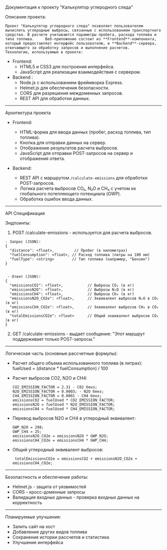 Документация к проекту "Калькулятор углеродного следа"

  Описание проекта:
  
    Проект "Калькулятор углеродного следа" позволяет пользователям вычислить углеродные выбросы, связанные с использованием транспортного средства. В расчете учитываются параметры пробега, расхода топлива и типа топлива.     Веб-приложение состоит из **Frontend**-компонента, который предоставляет интерфейс пользователю, и **Backend**-сервера, отвечающего за обработку запросов и выполнение расчетов.
    Технологии, используемые в проекте:

- Frontend:
  - HTML5 и CSS3 для построения интерфейса.
  - JavaScript для реализации взаимодействия с сервером.
- Backend :
  - Node.js с использованием фреймворка Express.
  - Helmet.js для обеспечения безопасности.
  - CORS для разрешения междоменных запросов.
  - REST API для обработки данных.

---

Архитектура проекта

- Frontend:
   - HTML-форма для ввода данных (пробег, расход топлива, тип топлива).
   - Кнопка для отправки данных на сервер.
   - Отображение результатов расчета выбросов.
   - JavaScript для отправки POST-запросов на сервер и отображения ответа.

- Backend:
   - REST API с маршрутом `/calculate-emissions` для обработки POST-запросов.
   - Логика расчета выбросов CO₂, N₂O и CH₄ с учетом их глобального потепляющего потенциала (GWP).
   - Обработка ошибок ввода данных.

---

API Спецификация

  Эндпоинты:
   1. POST /calculate-emissions - используется для расчета выбросов.

    - Запрос (JSON):
    {
      "distance": <float>,         // Пробег (в километрах)
      "fuelConsumption": <float>, // Расход топлива (литры на 100 км)
      "fuelType": <string>        // Тип топлива (например, "Бензин")
    }


     - Ответ (JSON):
    {
      "emissionsCO2": <float>,           // Выбросы CO₂ (в кг)
      "emissionsN2O": <float>,           // Выбросы N₂O (в кг)
      "emissionsCH4": <float>,           // Выбросы CH₄ (в кг)
      "emissionsN2O_CO2e": <float>,      // Эквивалент выбросов N₂O в CO₂ (в кг)
      "emissionsCH4_CO2e": <float>,      // Эквивалент выбросов CH₄ в CO₂ (в кг)
      "totalEmissionsCO2e": <float>      // Общий эквивалент выбросов CO₂ (в кг)
    }

  2. GET /calculate-emissions - выдает сообщение: "Этот маршрут поддерживает только POST-запросы."

---
  
Логическая часть (основные рассчетные формулы):

  - Расчет общего объема использованного топлива (в литрах):
    fuelUsed = (distance * fuelConsumption) / 100

  - Расчет выбросов CO2, N2O и CH4:
    
        CO2_EMISSION_FACTOR = 2.31 - C02 бенз;
        N2O_EMISSION_FACTOR = 0.0003; - N2O бенз;
        CH4_EMISSION_FACTOR = 0.0001 - CH4 бенз;
        emissionsCO2 = fuelUsed * CO2_EMISSION_FACTOR;
        emissionsN2O = fuelUsed * N2O_EMISSION_FACTOR;
        emissionsCH4 = fuelUsed * CH4_EMISSION_FACTOR;
    
  - Перевод выбросов N2O и CH4 в углеродный эквивалент:
    
        GWP_N2O = 298;
        GWP_CH4 = 25;
        emissionsN2O_CO2e = emissionsN2O * GWP_N2O;
        emissionsCH4_CO2e = emissionsCH4 * GWP_CH4;
    
  - Общий углеродный эквивалент выбросов:
    
         totalEmissionsCO2e = emissionsCO2 + emissionsN2O_CO2e + emissionsCH4_CO2e;
  
---

Безопастность и обеспечение работы:
  - Helmet.js - защита от уязвимостей
  - CORS - кросс-доменные запросы
  - Валидация входных данных - проверка входных данных на корректность

---

Планируемые улучшения:
  - Залить сайт на хост
  - Добавление других видов топлива
  - Сохранение истории рассчетов и статистика
  - Улучшение интерфейса
  
  
